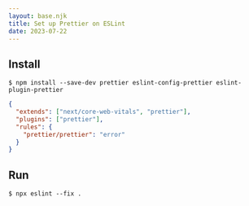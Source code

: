 ```yaml
---
layout: base.njk
title: Set up Prettier on ESLint
date: 2023-07-22
---
```


## Install

```
$ npm install --save-dev prettier eslint-config-prettier eslint-plugin-prettier
```

```json
{
  "extends": ["next/core-web-vitals", "prettier"],
  "plugins": ["prettier"],
  "rules": {
    "prettier/prettier": "error"
  }
}
```

## Run

```
$ npx eslint --fix .
```
